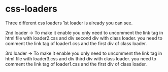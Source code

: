 # css-loaders
Three different css loaders
1st loader is already you can see.

2nd loader -> To make it enable you only need to uncomment the link tag in html file with loader2.css and div second div with class loader.
you need to comment the link tag of loader1.css and the first div of class loader.

3rd loader -> To make it enable you only need to uncomment the link tag in html file with loader3.css and div third div with class loader.
you need to comment the link tag of loader1.css and the first div of class loader.
